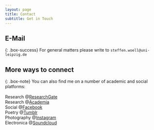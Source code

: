```yaml
---
layout: page
title: Contact
subtitle: Get in Touch
---
```


## E-Mail

{: .box-success}
For general matters please write to `steffen.woell@uni-leipzig.de`

## More ways to connect

{: .box-note}
You can also find me on a number of academic and social platforms:<br/><br/>Research @<a href="https://www.researchgate.net/profile/Steffen_Woell3" target="_blank">ResearchGate</a><br/>Research @<a href="https://uni-leipzig.academia.edu/SteffenWöll" target="_blank">Academia</a><br/>Social @<a href="https://www.facebook.com/steffen.woell" target="_blank">Facebook</a><br/>Poetry @<a href="http://walkingintozero.tumblr.com" target="_blank">Tumblr</a><br/>Photography @<a href="https://www.instagram.com/streetart_leipzig/" target="_blank">Instagram</a><br/>Electronica @<a href="https://soundcloud.com/w-a_s" target="_blank">Soundcloud</a>

